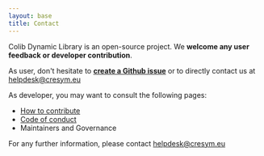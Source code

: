 ```yaml
---
layout: base
title: Contact
---
```


Colib Dynamic Library is an open-source project. We **welcome any user feedback or developer contribution**. 

As user, don't hesitate to [**create a Github issue**](https://github.com/CRESYM/colib0.github.io/issues/new) or to directly contact us at helpdesk@cresym.eu 

As developer, you may want to consult the following pages:

<ul>
    <li><a href="{{'pages/about/contribute' | relative_url}}">How to contribute</a></li>
    <li><a href="{{'pages/about/codeConduct' | relative_url}}">Code of conduct</a></li>
    <li>Maintainers and Governance</li>
</ul>

For any further information, please contact helpdesk@cresym.eu